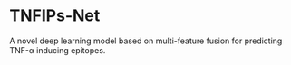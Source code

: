 # TNFIPs-Net
A novel deep learning model based on multi-feature fusion for predicting TNF-α inducing epitopes.
